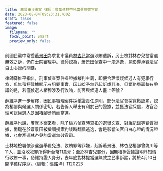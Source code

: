 ```yaml
---
title: 蕭景田涉賄案 律師：會牽連林杏兒當選無效官司
date: 2023-08-04T09:23:31.430Z
draft: false
featured: false
image:
  filename: ""
  focal_point: Smart
  preview_only: false
---
```

前國民黨中常委[蕭景田](https://tw.news.yahoo.com/tag/%E8%95%AD%E6%99%AF%E7%94%B0)為求北市議員[林杏兒](https://tw.news.yahoo.com/tag/%E6%9E%97%E6%9D%8F%E5%85%92)當選涉賄遭訴，另士檢對林杏兒提當選無效之訴，仍在士院審理中。律師認為，蕭景田偵查中一度逃逸，是影響承審法官自由心證的關鍵。

律師薛維平指出，刑事偵查案件採證據裁判主義，即便合理懷疑候選人有犯罪行為，但無積極證據顯示有犯罪事實，因此給予無罪起訴或判決，但實務層面較有爭議的是，若僅候選人樁腳涉及行收賄，能否與候選人畫上等號？

薛維平進一步解釋，因民事審理案件採舉證責任原則，部分法官會採寬鬆認定，認為樁腳與候選人關係密切，若告訴人舉出有利於己的證據，並獲法官採信，法官合理可認候選人是因樁腳涉賄而當選。

薛維平也說，若就本案來看，除了檢方偵查時查扣的選舉文宣、對話記錄等實質證據，關鍵在於蕭景田被檢調搜索約談時翻牆逃逸，會是影響法官自由心證的情況證據，也會牽連林杏兒的當選無效官司。

士林地檢署依涉違選舉罷免法、收賄罪等罪嫌，起訴蕭景田、林杏兒樁腳曾繁川等11人，並沒收犯罪所得新台幣11萬元；至於林杏兒部分，因無積極證據證明林知情行收賄一事，仍維持證人身分，去年底對林提當選無效之民事訴訟，將於4月10日開準備程序庭。（編輯：張銘坤）1120223